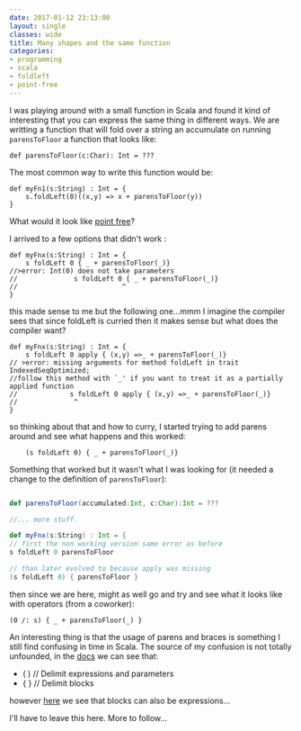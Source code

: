 ```yaml
---
date: 2017-01-12 23:13:00
layout: single
classes: wide
title: Many shapes and the same function
categories:
- programming
- scala
- foldleft
- point-free
---
```


I was playing around with a small function in Scala and found it kind of interesting that you can express the same thing in
different ways.
We are writting a function that will fold over a string an accumulate on running `parensToFloor` a function that looks
like:

```
def parensToFloor(c:Char): Int = ???
```

The most common way to write this function would be:

```
def myFn1(s:String) : Int = {
	s.foldLeft(0)((x,y) => x + parensToFloor(y))
}
```

What would it look like [point free](https://en.wikipedia.org/wiki/Tacit_programming)? 

I arrived to a few options that didn't work :

```
def myFnx(s:String) : Int = {
    s foldLeft 0 { _ + parensToFloor(_)}
//>error: Int(0) does not take parameters
//              s foldLeft 0 { _ + parensToFloor(_)}
//                          ^
}
```
this made sense to me but the following one...mmm I imagine the compiler sees that since foldLeft is curried then it makes sense but what does the compiler want?


```
def myFnx(s:String) : Int = {
    s foldLeft 0 apply { (x,y) =>_ + parensToFloor(_)}
// >error: missing arguments for method foldLeft in trait IndexedSeqOptimized;
//follow this method with `_' if you want to treat it as a partially applied function
//             s foldLeft 0 apply { (x,y) =>_ + parensToFloor(_)}
//              ^
}
```

so thinking about that and how to curry, I started trying to add parens around and see what happens and
this worked:

```
    (s foldLeft 0) { _ + parensToFloor(_)}
```

Something that worked but it wasn't what I was looking for (it needed a change to the definition of `parensToFloor`):

```Scala

def parensToFloor(accumulated:Int, c:Char):Int = ???

//... more stuff.

def myFnx(s:String) : Int = {
// first the non working version same error as before
s foldLeft 0 parensToFloor

// than later evolved to because apply was missing
(s foldLeft 0) { parensToFloor }

```
then since we are here, might as well go and try and see what it looks like with operators (from a coworker):

```
(0 /: s) { _ + parensToFloor(_) }
```

An interesting thing is that the usage of parens and braces is something I still find confusing in time in Scala. 
The source of my confusion is not totally unfounded, in the [docs]() we can see that: 

* ( )        // Delimit expressions and parameters
* { }        // Delimit blocks

however [here](https://www.scala-lang.org/files/archive/spec/2.11/06-expressions.html) we see that blocks can also be expressions...


I'll have to leave this here. More to follow...

